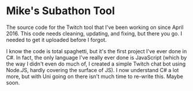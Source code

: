 # Mike's Subathon Tool
The source code for the Twitch tool that I've been working on since April 2016. This code needs cleaning, updating, and fixing, but there you go. I needed to get it uploaded before I forgot.

I know the code is total spaghetti, but it's the first project I've ever done in C#. In fact, the only language I've really ever done is JavaScript (which by the way I didn't even do much of, I created a simple Twitch chat bot using Node.JS, hardly covering the surface of JS). I now understand C# a lot more, but with Uni going on there isn't much time to re-write this. Maybe soon.

